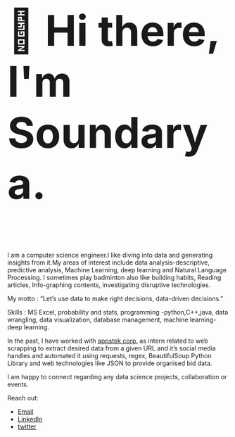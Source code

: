  <h3 style="font-size:10vw">👋 Hi there, I'm Soundarya.</h3>
I am a computer science engineer.I like diving into data and generating insights from it.My areas of interest include data analysis-descriptive, predictive analysis, Machine Learning, deep learning and Natural Language Processing. I sometimes play badminton also like building habits, Reading articles, Info-graphing contents, investigating disruptive technologies.

My motto :  “Let’s use data to make right decisions, data-driven decisions.”

Skills : MS Excel, probability and stats, programming -python,C++,java, data wrangling, data visualization, database management,  machine learning- deep learning.

In the past, I have worked with <a href="https://appstekcorp.com/">appstek corp.</a> as intern  related to web scrapping to extract desired data from a given URL and it’s social media handles and automated it using requests, regex, BeautifulSoup Python Library and web technologies like JSON to provide organised bid data. 

I am happy to connect regarding any data science projects, collaboration  or events.

Reach out:
<ul>
  <li><a href="mailto: miranam1997@gmail.com">Email</a></li>
  <li><a href="https://www.linkedin.com/in/soundarya-miranam-7a4766160/">LinkedIn</a></li>
  <li><a href="https://twitter.com/M__Soundarya">twitter</a></li>
</ul> 

